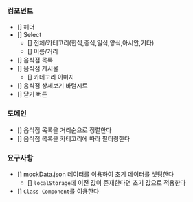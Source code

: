 ### 컴포넌트

- [] 헤더
- [] Select
  - [] 전체/카테고리(한식,중식,일식,양식,아시안,기타)
  - [] 이름/거리
- [] 음식점 목록
- [] 음식점 게시물
  - [] 카테고리 이미지
- [] 음식점 상세보기 바텀시트
- [] 닫기 버튼

### 도메인

- [] 음식점 목록을 거리순으로 정렬한다
- [] 음식점 목록을 카테고리에 따라 필터링한다

### 요구사항

- [] mockData.json 데이터를 이용하여 초기 데이터를 셋팅한다
  - [] `localStorage`에 이전 값이 존재한다면 초기 값으로 적용한다
- [] `Class Component`를 이용한다
